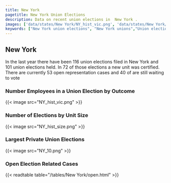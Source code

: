 ```yaml
---
title: New York
pagetitle: New York Union Elections
description: Data on recent union elections in  New York .
images: ['data/states/New York/NY_hist_vic.png', 'data/states/New York/NY_hist_size.png', 'data/states/New York/NY_10.png']
keywords: ["New York union elections", "New York unions","Union elections"]
---
```

##  New York

In the last year there have been 116 union elections filed in New York and 101 union elections held. In 72 of those elections a new unit was certified. There are currently 53 open representation cases and 40 of are still waiting to vote

### Number Employees in a Union Election by Outcome
{{< image src="NY_hist_vic.png" >}}

### Number of Elections by Unit Size
{{< image src="NY_hist_size.png" >}}

### Largest Private Union Elections
{{< image src="NY_10.png" >}}

### Open Election Related Cases
{{< readtable table="/tables/New York/open.html" >}}

